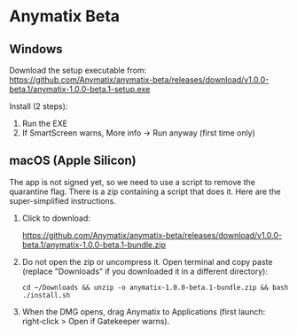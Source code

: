 Anymatix Beta
=============

Windows
-------
Download the setup executable from:
https://github.com/Anymatix/anymatix-beta/releases/download/v1.0.0-beta.1/anymatix-1.0.0-beta.1-setup.exe

Install (2 steps):
1. Run the EXE
2. If SmartScreen warns, More info -> Run anyway (first time only)

macOS (Apple Silicon)
---------------------

The app is not signed yet, so we need to use a script to remove the quarantine flag. There is a zip containing a script that does it. Here are the super-simplified instructions.


1. Click to download:

	https://github.com/Anymatix/anymatix-beta/releases/download/v1.0.0-beta.1/anymatix-1.0.0-beta.1-bundle.zip


2. Do not open the zip or uncompress it. Open terminal and copy paste (replace "Downloads" if you downloaded it in a different directory):
	```
	cd ~/Downloads && unzip -o anymatix-1.0.0-beta.1-bundle.zip && bash ./install.sh
	```
 
3. When the DMG opens, drag Anymatix to Applications (first launch: right‑click > Open if Gatekeeper warns).

